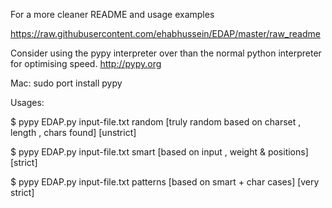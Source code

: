 For a more cleaner README and usage examples

https://raw.githubusercontent.com/ehabhussein/EDAP/master/raw_readme

Consider using the pypy interpreter over than the normal python interpreter for optimising speed.
http://pypy.org

Mac:
sudo port install pypy

 Usages:
 
$ pypy EDAP.py input-file.txt <number of generated hashes> random   [truly random based on charset , length , chars found] [unstrict]

$ pypy EDAP.py input-file.txt <number of generated hashes> smart    [based on input , weight & positions] [strict]

$ pypy EDAP.py input-file.txt <number of generated hashes> patterns [based on smart + char cases] [very strict]
        



